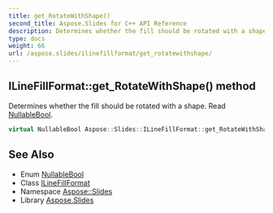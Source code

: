 ```yaml
---
title: get_RotateWithShape()
second_title: Aspose.Slides for C++ API Reference
description: Determines whether the fill should be rotated with a shape. Read NullableBool.
type: docs
weight: 66
url: /aspose.slides/ilinefillformat/get_rotatewithshape/
---
```

## ILineFillFormat::get_RotateWithShape() method


Determines whether the fill should be rotated with a shape. Read [NullableBool](../../nullablebool/).

```cpp
virtual NullableBool Aspose::Slides::ILineFillFormat::get_RotateWithShape()=0
```

## See Also

* Enum [NullableBool](../../nullablebool/)
* Class [ILineFillFormat](../)
* Namespace [Aspose::Slides](../../)
* Library [Aspose.Slides](../../../)